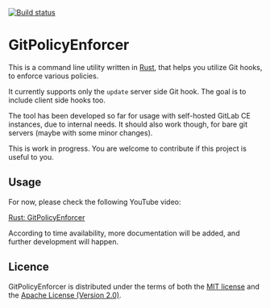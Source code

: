 [![Build status](https://github.com/Vagelis-Prokopiou/GitPolicyEnforcer/workflows/ci/badge.svg)](https://github.com/Vagelis-Prokopiou/GitPolicyEnforcer/actions)

# GitPolicyEnforcer

This is a command line utility written in [Rust](https://www.rust-lang.org/),
that helps you utilize Git hooks,
to enforce various policies.

It currently supports only the `update` server side Git hook. The goal is to include client side hooks too.

The tool has been developed so far for usage with self-hosted GitLab CE instances, due to internal needs. It should also work though, for bare git servers (maybe with some minor changes).

This is work in progress. You are welcome to contribute if this project is useful to you.

## Usage
For now, please check the following YouTube video:

[Rust: GitPolicyEnforcer](https://youtu.be/CNmWKYmWAFU)

According to time availability, more documentation will be added, and further development will happen.

## Licence
GitPolicyEnforcer is distributed under the terms of both the [MIT license](https://opensource.org/licenses/MIT) and the [Apache License (Version 2.0)](https://www.apache.org/licenses/LICENSE-2.0).

